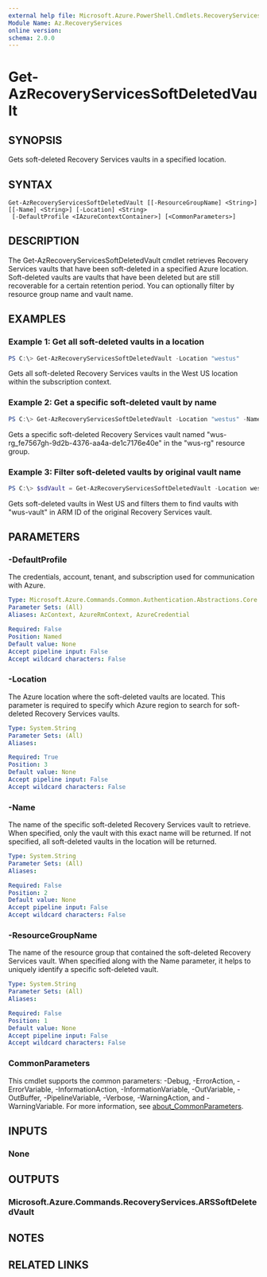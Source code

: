 ```yaml
---
external help file: Microsoft.Azure.PowerShell.Cmdlets.RecoveryServices.dll-Help.xml
Module Name: Az.RecoveryServices
online version:
schema: 2.0.0
---
```


# Get-AzRecoveryServicesSoftDeletedVault

## SYNOPSIS
Gets soft-deleted Recovery Services vaults in a specified location.

## SYNTAX

```
Get-AzRecoveryServicesSoftDeletedVault [[-ResourceGroupName] <String>] [[-Name] <String>] [-Location] <String>
 [-DefaultProfile <IAzureContextContainer>] [<CommonParameters>]
```

## DESCRIPTION
The Get-AzRecoveryServicesSoftDeletedVault cmdlet retrieves Recovery Services vaults that have been soft-deleted in a specified Azure location. Soft-deleted vaults are vaults that have been deleted but are still recoverable for a certain retention period. You can optionally filter by resource group name and vault name.

## EXAMPLES

### Example 1: Get all soft-deleted vaults in a location
```powershell
PS C:\> Get-AzRecoveryServicesSoftDeletedVault -Location "westus"
```

Gets all soft-deleted Recovery Services vaults in the West US location within the subscription context.

### Example 2: Get a specific soft-deleted vault by name
```powershell
PS C:\> Get-AzRecoveryServicesSoftDeletedVault -Location "westus" -Name "wus-rg_fe7567gh-9d2b-4376-aa4a-de1c7176e40e" -ResourceGroupName "wus-rg"
```

Gets a specific soft-deleted Recovery Services vault named "wus-rg_fe7567gh-9d2b-4376-aa4a-de1c7176e40e" in the "wus-rg" resource group.

### Example 3: Filter soft-deleted vaults by original vault name
```powershell
PS C:\> $sdVault = Get-AzRecoveryServicesSoftDeletedVault -Location westus | Where-Object { $_.Properties.VaultId -match "wus-vault" }
```

Gets soft-deleted vaults in West US and filters them to find vaults with "wus-vault" in ARM ID of the original Recovery Services vault.

## PARAMETERS

### -DefaultProfile
The credentials, account, tenant, and subscription used for communication with Azure.

```yaml
Type: Microsoft.Azure.Commands.Common.Authentication.Abstractions.Core.IAzureContextContainer
Parameter Sets: (All)
Aliases: AzContext, AzureRmContext, AzureCredential

Required: False
Position: Named
Default value: None
Accept pipeline input: False
Accept wildcard characters: False
```

### -Location
The Azure location where the soft-deleted vaults are located. This parameter is required to specify which Azure region to search for soft-deleted Recovery Services vaults.

```yaml
Type: System.String
Parameter Sets: (All)
Aliases:

Required: True
Position: 3
Default value: None
Accept pipeline input: False
Accept wildcard characters: False
```

### -Name
The name of the specific soft-deleted Recovery Services vault to retrieve. When specified, only the vault with this exact name will be returned. If not specified, all soft-deleted vaults in the location will be returned.

```yaml
Type: System.String
Parameter Sets: (All)
Aliases:

Required: False
Position: 2
Default value: None
Accept pipeline input: False
Accept wildcard characters: False
```

### -ResourceGroupName
The name of the resource group that contained the soft-deleted Recovery Services vault. When specified along with the Name parameter, it helps to uniquely identify a specific soft-deleted vault.

```yaml
Type: System.String
Parameter Sets: (All)
Aliases:

Required: False
Position: 1
Default value: None
Accept pipeline input: False
Accept wildcard characters: False
```

### CommonParameters
This cmdlet supports the common parameters: -Debug, -ErrorAction, -ErrorVariable, -InformationAction, -InformationVariable, -OutVariable, -OutBuffer, -PipelineVariable, -Verbose, -WarningAction, and -WarningVariable. For more information, see [about_CommonParameters](http://go.microsoft.com/fwlink/?LinkID=113216).

## INPUTS

### None

## OUTPUTS

### Microsoft.Azure.Commands.RecoveryServices.ARSSoftDeletedVault

## NOTES

## RELATED LINKS
